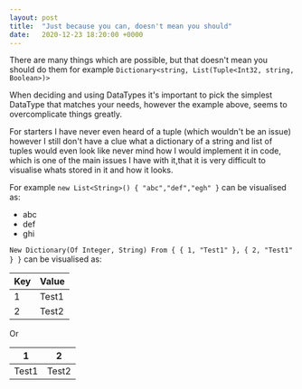 ```yaml
---
layout: post
title:  "Just because you can, doesn't mean you should"
date:   2020-12-23 18:20:00 +0000
---
```

There are many things which are possible, but that doesn't mean you should do them for example `Dictionary<string, List(Tuple<Int32, string, Boolean>)>`

When deciding and using DataTypes it's important to pick the simplest DataType that matches your needs, however the example above, seems to overcomplicate things greatly. 

For starters I have never even heard of a tuple (which wouldn't be an issue) however I still don't have a clue what a dictionary of a string and list of tuples would even look like never mind how I would implement it in code, which is one of the main issues I have with it,that it is very difficult to visualise whats stored in it and how it looks.

For example `new List<String>() { "abc","def","egh" }` can be visualised as:

* abc
* def
* ghi

`New Dictionary(Of Integer, String) From { { 1, "Test1" }, { 2, "Test1" } }` can be visualised as:

| Key | Value |
| --- | --- |
| 1 | Test1 |
| 2 | Test2 |

Or

| 1 | 2 |
| --- | --- |
| Test1 | Test2 |